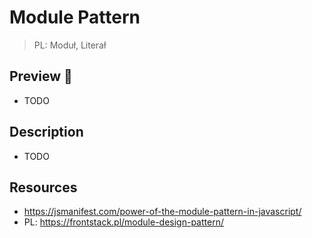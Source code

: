 # Module Pattern

> PL: Moduł, Literał

## Preview 🎉

- TODO

## Description

- TODO

## Resources

- <https://jsmanifest.com/power-of-the-module-pattern-in-javascript/>
- PL: <https://frontstack.pl/module-design-pattern/>
